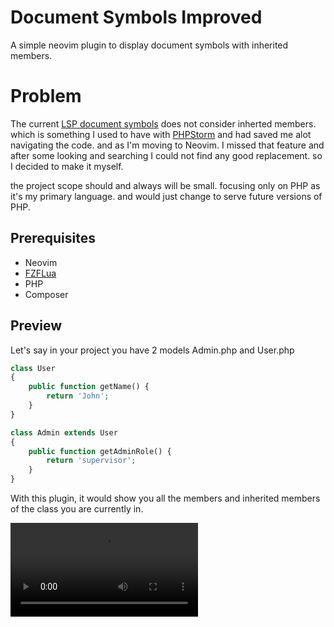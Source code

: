# Document Symbols Improved

A simple neovim plugin to display document symbols with inherited members.

# Problem
The current [LSP document symbols](https://microsoft.github.io/language-server-protocol/specifications/lsp/3.17/specification/#textDocument_documentSymbol) does not consider inherted members. which is something I used to have with [PHPStorm](https://www.jetbrains.com/phpstorm/promo/?source=ahmedash95.github.io) and had saved me alot navigating the code. and as I'm moving to Neovim. I missed that feature and after some looking and searching I could not find any good replacement. so I decided to make it myself. 

the project scope should and always will be small. focusing only on PHP as it's my primary language. and would just change to serve future versions of PHP. 


## Prerequisites
- Neovim
- [FZFLua](https://github.com/ibhagwan/fzf-lua)
- PHP
- Composer

## Preview
Let's say in your project you have 2 models Admin.php and User.php
```php
class User
{
    public function getName() {
        return 'John';
    }
}

class Admin extends User
{
    public function getAdminRole() {
        return 'supervisor';
    }
}
```
With this plugin, it would show you all the members and inherited members of the class you are currently in.

<video src="demo.mov">

### Install

First you need to install deep-symbol globally from your composer

```
composer global require ahmedash95/deep-symbols
```

Make sure that your global composer directory is inside of your PATH environment variable. Simply add this directory to your PATH in your ~/.bash_profile (or ~/.bashrc) like this:
```
export PATH=~/.composer/vendor/bin:$PATH
```

once installed you can verifiy if its working by opening a new terminal session and type 
```
$ deep-symbols
```

### Plugin

Using vim-plug
```vim
Plug 'ahmedash95/deep-symbols'
```

Using packer.nvim
```lua
use 'ahmedash95/deep-symbols'
```

### Usage

you can run it with the command
```
:lua require("deepsymbols").get_symbols()

-- or mapping

vim.keymap.set('n', '<leader>o', ':lua require("deepsymbols").get_symbols()<CR>')
```


